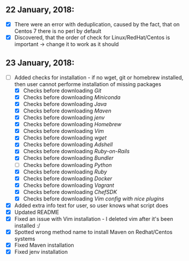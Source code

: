 ## 22 January, 2018:
- [x] There were an error with deduplication, caused by the fact, that on Centos 7 there is no perl by default
- [x] Discovered, that the order of check for Linux/RedHat/Centos is important -> change it to work as it should

## 23 January, 2018:
- [ ] Added checks for installation - if no wget, git or homebrew installed, then user cannot performe installation of missing packages
  - [x] Checks before downloading _Git_
  - [x] Checks before downloading _Miniconda_
  - [x] Checks before downloading _Java_
  - [x] Checks before downloading _Maven_
  - [x] Checks before downloading _jenv_
  - [x] Checks before downloading _Homebrew_
  - [x] Checks before downloading _Vim_
  - [x] Checks before downloading _wget_
  - [x] Checks before downloading _Adshell_
  - [x] Checks before downloading _Ruby-on-Rails_
  - [x] Checks before downloading _Bundler_
  - [ ] Checks before downloading _Python_
  - [x] Checks before downloading _Ruby_
  - [x] Checks before downloading _Docker_
  - [x] Checks before downloading _Vagrant_
  - [x] Checks before downloading _ChefSDK_
  - [x] Checks before downloading _Vim config with nice plugins_
- [x] Added extra info text for user, so user knows what script does
- [x] Updated README
- [x] Fixed an issue with Vim installation - I deleted vim after it's been installed :/
- [x] Spotted wrong method name to install Maven on Redhat/Centos systems
- [x] Fixed Maven installation
- [x] Fixed jenv installation
